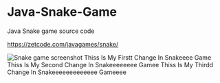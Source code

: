 # Java-Snake-Game
Java Snake game source code

https://zetcode.com/javagames/snake/  

![Snake game screenshot](snake.png)
Thiss Is My Firstt Change In Snakeeee Game
Thiss Is My Second Change In Snakeeeeeeee Gamee
Thiss Is My Thirdd Change In Snakeeeeeeeeeeeee Gameeee
